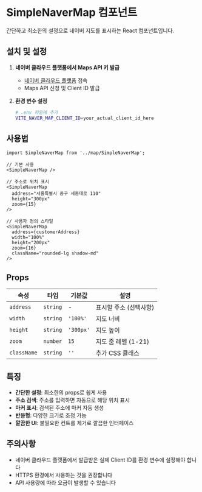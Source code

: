 # SimpleNaverMap 컴포넌트

간단하고 최소한의 설정으로 네이버 지도를 표시하는 React 컴포넌트입니다.

## 설치 및 설정

1. **네이버 클라우드 플랫폼에서 Maps API 키 발급**
   - [네이버 클라우드 플랫폼](https://www.ncloud.com/) 접속
   - Maps API 신청 및 Client ID 발급

2. **환경 변수 설정**
   ```bash
   # .env 파일에 추가
   VITE_NAVER_MAP_CLIENT_ID=your_actual_client_id_here
   ```

## 사용법

```tsx
import SimpleNaverMap from '../map/SimpleNaverMap';

// 기본 사용
<SimpleNaverMap />

// 주소로 위치 표시
<SimpleNaverMap 
  address="서울특별시 중구 세종대로 110"
  height="300px"
  zoom={15}
/>

// 사용자 정의 스타일
<SimpleNaverMap 
  address={customerAddress}
  width="100%"
  height="200px"
  zoom={16}
  className="rounded-lg shadow-md"
/>
```

## Props

| 속성 | 타입 | 기본값 | 설명 |
|------|------|--------|------|
| `address` | `string` | - | 표시할 주소 (선택사항) |
| `width` | `string` | `'100%'` | 지도 너비 |
| `height` | `string` | `'300px'` | 지도 높이 |
| `zoom` | `number` | `15` | 지도 줌 레벨 (1-21) |
| `className` | `string` | `''` | 추가 CSS 클래스 |

## 특징

- **간단한 설정**: 최소한의 props로 쉽게 사용
- **주소 검색**: 주소를 입력하면 자동으로 해당 위치 표시
- **마커 표시**: 검색된 주소에 마커 자동 생성
- **반응형**: 다양한 크기로 조정 가능
- **깔끔한 UI**: 불필요한 컨트롤 제거로 깔끔한 인터페이스

## 주의사항

- 네이버 클라우드 플랫폼에서 발급받은 실제 Client ID를 환경 변수에 설정해야 합니다
- HTTPS 환경에서 사용하는 것을 권장합니다
- API 사용량에 따라 요금이 발생할 수 있습니다